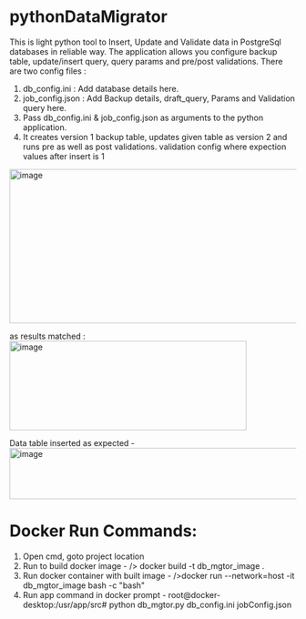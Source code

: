 # pythonDataMigrator

This is light python tool to Insert, Update and Validate data in PostgreSql databases in reliable way.
The application allows you configure backup table, update/insert query, query params and pre/post validations.
There are two config files :
   1) db_config.ini : Add database details here.
   2) job_config.json : Add Backup details, draft_query, Params and Validation query here.
   3) Pass db_config.ini & job_config.json as arguments to the python application.
   4) It creates version 1 backup table, updates given table as version 2 and runs pre as well as post validations.
validation config where expection values after insert is 1
<img width="901" height="271" alt="image" src="https://github.com/user-attachments/assets/371e29d7-08eb-4d77-a4de-ff2489b916cb" />

as results matched : 
<img width="416" height="157" alt="image" src="https://github.com/user-attachments/assets/a3943902-ee8a-4239-aea5-1a0d9cbe4e98" />

Data table inserted as expected - 
<img width="933" height="90" alt="image" src="https://github.com/user-attachments/assets/ceaf804d-b8ef-4ee2-8c6b-5980256c150e" />

# Docker Run Commands:
1) Open cmd, goto project location
2) Run to build docker image - /> docker build -t db_mgtor_image .
3) Run docker container with built image - />docker run --network=host -it db_mgtor_image bash -c "bash"
4) Run app command in docker prompt - root@docker-desktop:/usr/app/src# python db_mgtor.py db_config.ini jobConfig.json

      
      
